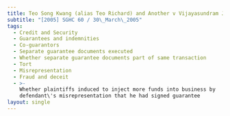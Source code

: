 ```yaml
---
title: Teo Song Kwang (alias Teo Richard) and Another v Vijayasundram Jeyabalan
subtitle: "[2005] SGHC 60 / 30\_March\_2005"
tags:
  - Credit and Security
  - Guarantees and indemnities
  - Co-guarantors
  - Separate guarantee documents executed
  - Whether separate guarantee documents part of same transaction
  - Tort
  - Misrepresentation
  - Fraud and deceit
  - >-
    Whether plaintiffs induced to inject more funds into business by
    defendant\'s misrepresentation that he had signed guarantee
layout: single
---
```


